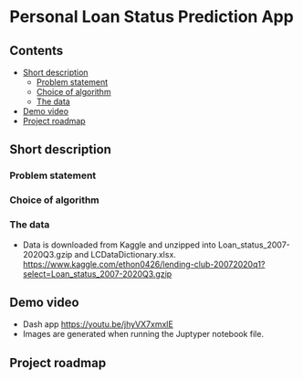 # Personal Loan Status Prediction App

## Contents

  - [Short description](#short-description)
    - [Problem statement](#problem-statement)
    - [Choice of algorithm](#choice-of-algorithm)
    - [The data](#the-data)
  - [Demo video](#demo-video)
  - [Project roadmap](#project-roadmap)

## Short description

### Problem statement

### Choice of algorithm

### The data
- Data is downloaded from Kaggle and unzipped into Loan_status_2007-2020Q3.gzip and LCDataDictionary.xlsx.
 https://www.kaggle.com/ethon0426/lending-club-20072020q1?select=Loan_status_2007-2020Q3.gzip

## Demo video
- Dash app
https://youtu.be/jhyVX7xmxlE
- Images are generated when running the Juptyper notebook file.
## Project roadmap
